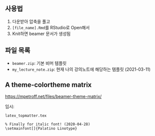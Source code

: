 ## 사용법

1. 다운받아 압축을 풀고
2. `[file_name].Rmd`를 RStudio로 Open해서
3. Knit하면 beamer 문서가 생성됨

## 파일 목록

+ `beamer.zip`: 기본 비머 템플릿
+ `my_lecture_note.zip`: 현재 나의 강의노트에 해당하는 템플릿 (2021-03-11)

## A theme-colortheme matrix

<https://mpetroff.net/files/beamer-theme-matrix/>

임시:

`latex_topmatter.tex`

```
% Finally for italic font! (2020-04-28)
\setmainfont[]{Palatino Linotype}
```
